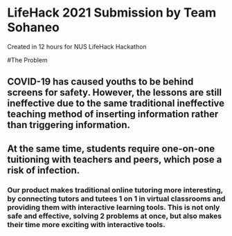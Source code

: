 # LifeHack 2021 Submission by Team Sohaneo

Created in 12 hours for NUS LifeHack Hackathon

#The Problem
## COVID-19 has caused youths to be behind screens for safety. However, the lessons are still ineffective due to the same traditional ineffective teaching method of inserting information rather than triggering information.

## At the same time, students require one-on-one tuitioning with teachers and peers, which pose a risk of infection.

### Our product makes traditional online tutoring more interesting, by connecting tutors and tutees 1 on 1 in virtual classrooms and providing them with interactive learning tools. This is not only safe and effective, solving 2 problems at once, but also makes their time more exciting with interactive tools. 

